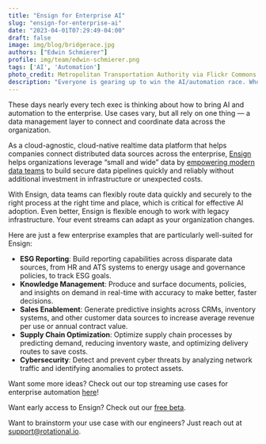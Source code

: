 ```yaml
---
title: "Ensign for Enterprise AI"
slug: "ensign-for-enterprise-ai"
date: "2023-04-01T07:29:49-04:00"
draft: false
image: img/blog/bridgerace.jpg
authors: ["Edwin Schmierer"]
profile: img/team/edwin-schmierer.png
tags: ['AI', 'Automation']
photo_credit: Metropolitan Transportation Authority via Flickr Commons
description: "Everyone is gearing up to win the AI/automation race. Who will win?"
---
```


These days nearly every tech exec is thinking about how to bring AI and automation to the enterprise. Use cases vary, but all rely on one thing &mdash; a data management layer to connect and coordinate data across the organization.

<!--more-->

As a cloud-agnostic, cloud-native realtime data platform that helps companies connect distributed data sources across the enterprise, [Ensign](https://rotational.io/ensign/) helps organizations leverage “small and wide” data by [empowering modern data teams](https://rotational.io/blog/introducing-ensign/) to build secure data pipelines quickly and reliably without additional investment in infrastructure or unexpected costs.

With Ensign, data teams can flexibly route data quickly and securely to the right process at the right time and place, which is critical for effective AI adoption. Even better, Ensign is flexible enough to work with legacy infrastructure. Your event streams can adapt as your organization changes.

Here are just a few enterprise examples that are particularly well-suited for Ensign:

- **ESG Reporting**: Build reporting capabilities across disparate data sources, from HR and ATS systems to energy usage and governance policies, to track ESG goals.
- **Knowledge Management**: Produce and surface documents, policies, and insights on demand in real-time with accuracy to make better, faster decisions.
- **Sales Enablement**: Generate predictive insights across CRMs, inventory systems, and other customer data sources to increase average revenue per use or annual contract value.
- **Supply Chain Optimization**: Optimize supply chain processes by predicting demand, reducing inventory waste, and optimizing delivery routes to save costs.
- **Cybersecurity**: Detect and prevent cyber threats by analyzing network traffic and identifying anomalies to protect assets.

Want some more ideas? Check out our top streaming use cases for enterprise automation [here](https://ensign.rotational.dev/eventing/use_cases/)!

Want early access to Ensign? Check out our [free beta](https://rotational.app/register/).

Want to brainstorm your use case with our engineers? Just reach out at support@rotational.io.